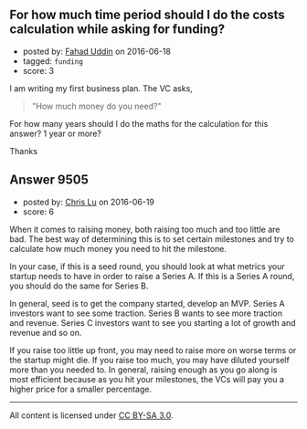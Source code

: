 ## For how much time period should I do the costs calculation while asking for funding?

- posted by: [Fahad Uddin](https://stackexchange.com/users/160083/fahad-uddin) on 2016-06-18
- tagged: `funding`
- score: 3

I am writing my first business plan. The VC asks,

> "How much money do you need?"

For how many years should I do the maths for the calculation for this answer? 1 year or more?

Thanks


## Answer 9505

- posted by: [Chris Lu](https://stackexchange.com/users/8623306/chris-lu) on 2016-06-19
- score: 6

When it comes to raising money, both raising too much and too little are bad. The best way of determining this is to set certain milestones and try to calculate how much money you need to hit the milestone.

In your case, if this is a seed round, you should look at what metrics your startup needs to have in order to raise a Series A. If this is a Series A round, you should do the same for Series B.

In general, seed is to get the company started, develop an MVP. Series A investors want to see some traction. Series B wants to see more traction and revenue. Series C investors want to see you starting a lot of growth and revenue and so on.

If you raise too little up front, you may need to raise more on worse terms or the startup might die. If you raise too much, you may have diluted yourself more than you needed to. In general, raising enough as you go along is most efficient because as you hit your milestones, the VCs will pay you a higher price for a smaller percentage.



---

All content is licensed under [CC BY-SA 3.0](https://creativecommons.org/licenses/by-sa/3.0/).
